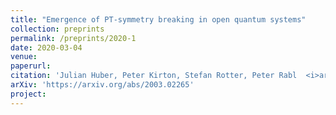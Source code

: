 ```yaml
---
title: "Emergence of PT-symmetry breaking in open quantum systems"
collection: preprints
permalink: /preprints/2020-1
date: 2020-03-04
venue: 
paperurl: 
citation: 'Julian Huber, Peter Kirton, Stefan Rotter, Peter Rabl  <i>arXiv:2003.02265</i> (2020)'
arXiv: 'https://arxiv.org/abs/2003.02265'
project: 
---
```



